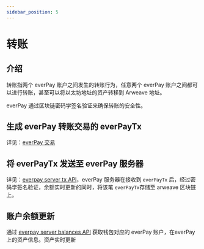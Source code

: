 ```yaml
---
sidebar_position: 5
---
```


# 转账

## 介绍

转账指两个 everPay 账户之间发生的转账行为，任意两个 everPay 账户之间都可以进行转账，甚至可以将以太坊地址的资产转移到 Arweave 地址。

everPay 通过区块链密码学签名验证来确保转账的安全性。

## 生成 everPay 转账交易的 everPayTx
详见：[everPay 交易](./everpay-tx)

## 将 everPayTx 发送至 everPay 服务器
详见：[everpay server tx API](./server-api/operation-api/tx)，everPay 服务器在接收到 `everPayTx` 后，经过密码学签名验证，余额实时更新的同时，将该笔 `everPayTx`存储至 arweave 区块链上。

## 账户余额更新
通过 [everpay server balances API](./server-api/basic-api/balances) 获取钱包对应的 everPay 账户，在everPay 上的资产信息。资产实时更新